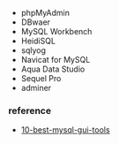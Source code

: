 - phpMyAdmin
- DBwaer
- MySQL Workbench
- HeidiSQL
- sqlyog
- Navicat for MySQL
- Aqua Data Studio
- Sequel Pro
- adminer

### reference
- [10-best-mysql-gui-tools](https://codingsight.com/10-best-mysql-gui-tools/)

